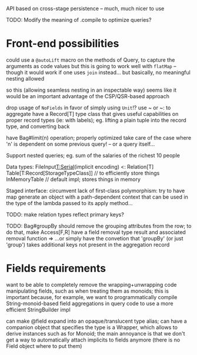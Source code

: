 API based on cross-stage persistence – much, much nicer to use

TODO: Modify the meaning of .compile to optimize queries?


# Front-end possibilities

could use a `@autoLift` macro on the methods of Query, to capture the arguments as code values
but this is going to work well with `flatMap` – though it would work if one uses `join` instead... but basically, no meaningful nesting allowed

so this (allowing seamless nesting in an inspectable way) seems like it would be an important advantage of the CSP/QSR-based approach


drop usage of `NoFields` in favor of simply using `Unit`!?
use ~ or ~: to aggregate
have a Record[T] type class that gives useful capabilities on proper record types (ie: with labels); eg. lifting a plain tuple into the record type, and converting back


have Bag#limit(n) operation; properly optimized
	take care of the case where 'n' is dependent on some previous query! – or a query itself...


Support nested queries; eg. sum of the salaries of the richest 10 people


Data types:
	FileInput[T:Serial](separator)(implicit encoding) <: Relation[T]
	Table[T:Record[StorageTypeClass]]  // to efficiently store things
	InMemoryTable  // default impl; stores things in memory



Staged interface:
	circumvent lack of first-class polymorphism: try to have map generate an object with a path-dependent context that can be used in the type of the lambda passed to its apply method...


TODO: make relation types reflect primary keys?


TODO: Bag#groupBy should remove the grouping attributes from the row; to do that, make Access[F,R] have a field removal type result and associated removal function
=> ...or simply have the convetion that 'groupBy' (or just 'group') takes additional keys not present in the aggregation record



# Fields requirements

want to be able to completely remove the wrapping+unwrapping code manipulating fields,
such as when treating them as monoids;
this is important because, for example, we want to programmatically compile String-monoid-based field aggregations
in query code to use a more efficient StringBuilder impl

can make @field expand into an opaque/translucent type alias;
can have a companion object that specifies the type is a Wrapper, which allows to derive instances such as for Monoid;
the main annoyance is that we don't get a way to automatically attach implicits to fields anymore (there is no Field object where to put them)





